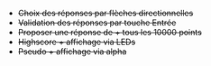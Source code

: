 * ~~Choix des réponses par flèches directionnelles~~
* ~~Validation des réponses par touche Entrée~~
* ~~Proposer une réponse de + tous les 10000 points~~
* ~~Highscore + affichage via LEDs~~
* ~~Pseudo + affichage via alpha~~
